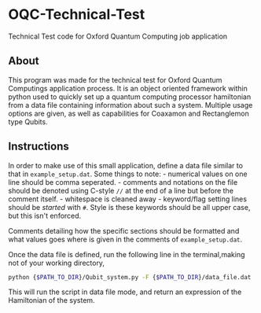 # OQC-Technical-Test
Technical Test code for Oxford Quantum Computing job application

## About
This program was made for the technical test for Oxford Quantum Computings application process. It is an object oriented framework within python used to quickly set up a quantum computing processor hamiltonian from a data file containing information about such a system. Multiple usage options are given, as well as capabilities for Coaxamon and Rectanglemon type Qubits.

## Instructions

In order to make use of this small application, define a data file similar to that in `example_setup.dat`. Some things to note:
    - numerical values on one line should be comma seperated.
    - comments and notations on the file should be denoted using C-style `//` at the end of a line but before the comment itself.
    - whitespace is cleaned away
    - keyword/flag setting lines should be *started* with `#`. Style is these keywords should be all upper case, but this isn't enforced.

Comments detailing how the specific sections should be formatted and what values goes where is given in the comments of `example_setup.dat`.

Once the data file is defined, run the following line in the terminal,making not of your working directory,

```bash
python {$PATH_TO_DIR}/Qubit_system.py -F {$PATH_TO_DIR}/data_file.dat
```

This will run the script in data file mode, and return an expression of the Hamiltonian of the system.